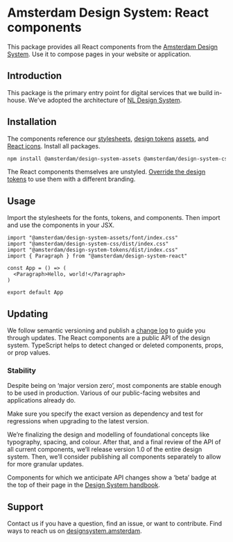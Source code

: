 <!-- @license CC0-1.0 -->

# Amsterdam Design System: React components

This package provides all React components from the [Amsterdam Design System](https://designsystem.amsterdam).
Use it to compose pages in your website or application.

## Introduction

This package is the primary entry point for digital services that we build in-house.
We’ve adopted the architecture of [NL Design System](https://nldesignsystem.nl/).

## Installation

The components reference our
[stylesheets](https://www.npmjs.com/package/@amsterdam/design-system-css),
[design tokens](https://www.npmjs.com/package/@amsterdam/design-system-tokens)
[assets](https://www.npmjs.com/package/@amsterdam/design-system-assets),
and [React icons](https://www.npmjs.com/package/@amsterdam/design-system-react-icons).
Install all packages.

```sh
npm install @amsterdam/design-system-assets @amsterdam/design-system-css @amsterdam/design-system-react @amsterdam/design-system-react-icons @amsterdam/design-system-tokens
```

The React components themselves are unstyled.
[Override the design tokens](https://github.com/Amsterdam/design-system/blob/main/proprietary/tokens/README.md) to use them with a different branding.

## Usage

Import the stylesheets for the fonts, tokens, and components.
Then import and use the components in your JSX.

<!-- prettier-ignore -->
```tsx
import "@amsterdam/design-system-assets/font/index.css"
import "@amsterdam/design-system-css/dist/index.css"
import "@amsterdam/design-system-tokens/dist/index.css"
import { Paragraph } from "@amsterdam/design-system-react"

const App = () => (
  <Paragraph>Hello, world!</Paragraph>
)

export default App
```

## Updating

We follow semantic versioning and publish a [change log](https://github.com/Amsterdam/design-system/blob/main/packages/react/CHANGELOG.md) to guide you through updates.
The React components are a public API of the design system.
TypeScript helps to detect changed or deleted components, props, or prop values.

### Stability

Despite being on ‘major version zero’, most components are stable enough to be used in production.
Various of our public-facing websites and applications already do.

Make sure you specify the exact version as dependency and test for regressions when upgrading to the latest version.

We’re finalizing the design and modelling of foundational concepts like typography, spacing, and colour.
After that, and a final review of the API of all current components, we’ll release version 1.0 of the entire design system.
Then, we’ll consider publishing all components separately to allow for more granular updates.

Components for which we anticipate API changes show a ‘beta’ badge at the top of their page in the [Design System handbook](https://designsystem.amsterdam/).

## Support

Contact us if you have a question, find an issue, or want to contribute.
Find ways to reach us on [designsystem.amsterdam](https://designsystem.amsterdam/?path=/docs/docs-introduction--docs#send-a-message).

